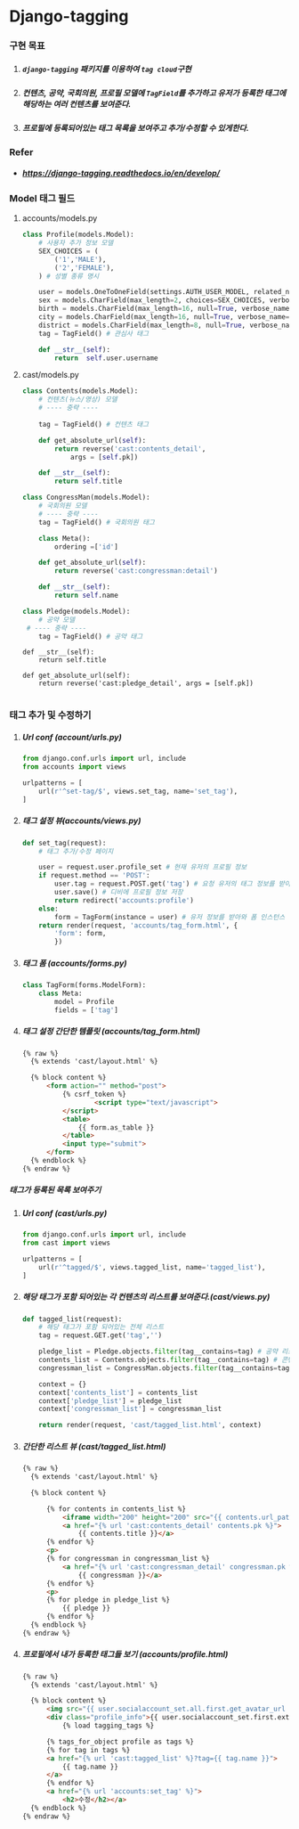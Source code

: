 # Django-tagging

### 구현 목표

1. ##### `django-tagging` 패키지를 이용하여 `tag cloud`구현

2. ##### 컨텐츠, 공약, 국회의원, 프로필 모델에 `TagField`를 추가하고 유저가 등록한 태그에 해당하는 여러 컨텐츠를 보여준다.

3. ##### 프로필에 등록되어있는 태그 목록을 보여주고 추가/수정할 수 있게한다.



### Refer

- ##### https://django-tagging.readthedocs.io/en/develop/



### Model 태그 필드

1. accounts/models.py

   ```python
   class Profile(models.Model):
       # 사용자 추가 정보 모델
       SEX_CHOICES = (
           ('1','MALE'),
           ('2','FEMALE'),
       ) # 성별 종류 명시

       user = models.OneToOneField(settings.AUTH_USER_MODEL, related_name='profile_set') # AUTH_USER 모델과 1:1 관계 설장
       sex = models.CharField(max_length=2, choices=SEX_CHOICES, verbose_name='성별') # 성별
       birth = models.CharField(max_length=16, null=True, verbose_name='생년월일', validators=[birth_validator]) # 생년월일
       city = models.CharField(max_length=16, null=True, verbose_name='시/도') # 시/구
       district = models.CharField(max_length=8, null=True, verbose_name='구') # 구
       tag = TagField() # 관심사 태그

       def __str__(self):
           return  self.user.username
   ```

2. cast/models.py

   ```python
   class Contents(models.Model):
       # 컨텐츠(뉴스/영상) 모델
       # ---- 중략 ----
       
       tag = TagField() # 컨텐츠 태그

       def get_absolute_url(self):
           return reverse('cast:contents_detail',
               args = [self.pk])

       def __str__(self):
           return self.title

   class CongressMan(models.Model):
       # 국회의원 모델
       # ---- 중략 ----
       tag = TagField() # 국회의원 태그

       class Meta():
           ordering =['id']

       def get_absolute_url(self):
           return reverse('cast:congressman:detail')

       def __str__(self):
           return self.name

   class Pledge(models.Model):
       # 공약 모델
   	# ---- 중략 ----
       tag = TagField() # 공약 태그
   ```



       def __str__(self):
           return self.title
    
       def get_absolute_url(self):
           return reverse('cast:pledge_detail', args = [self.pk])
   ```

### 태그 추가 및 수정하기

1. ##### Url conf (account/urls.py)

   ```python
   from django.conf.urls import url, include
   from accounts import views

   urlpatterns = [
       url(r'^set-tag/$', views.set_tag, name='set_tag'),
   ]
   ```

2. ##### 태그 설정 뷰(accounts/views.py)

   ```python
   def set_tag(request):
       # 태그 추가/수정 페이지

       user = request.user.profile_set # 현재 유저의 프로필 정보
       if request.method == 'POST':
           user.tag = request.POST.get('tag') # 요청 유저의 태그 정보를 받아온 태그 정보로 저장
           user.save() # 디비에 프로필 정보 저장
           return redirect('accounts:profile')
       else:
           form = TagForm(instance = user) # 유저 정보를 받아와 폼 인스턴스 생성
       return render(request, 'accounts/tag_form.html', {
           'form': form,
           })
   ```

3. ##### 태그 폼 (accounts/forms.py)

   ```python
   class TagForm(forms.ModelForm):
       class Meta:
           model = Profile
           fields = ['tag']
   ```

4. ##### 태그 설정 간단한 템플릿 (accounts/tag_form.html)

   ```html
   {% raw %}
     {% extends 'cast/layout.html' %}

     {% block content %}
         <form action="" method="post">
             {% csrf_token %}
                     <script type="text/javascript">
             </script>
             <table>
                 {{ form.as_table }}
             </table>
             <input type="submit">
         </form>
     {% endblock %}
   {% endraw %}
   ```

##### 태그가 등록된 목록 보여주기

1. ##### Url conf (cast/urls.py)

   ```python
   from django.conf.urls import url, include
   from cast import views

   urlpatterns = [
       url(r'^tagged/$', views.tagged_list, name='tagged_list'),
   ]
   ```

2. ##### 해당 태그가 포함 되어있는 각 컨텐츠의 리스트를 보여준다.(cast/views.py)

   ```Python
   def tagged_list(request):
       # 해당 태그가 포함 되어있는 전체 리스트
       tag = request.GET.get('tag','')

       pledge_list = Pledge.objects.filter(tag__contains=tag) # 공약 리스트
       contents_list = Contents.objects.filter(tag__contains=tag) # 콘텐츠 리스트
       congressman_list = CongressMan.objects.filter(tag__contains=tag) # 국회의원 리스트

       context = {}
       context['contents_list'] = contents_list
       context['pledge_list'] = pledge_list
       context['congressman_list'] = congressman_list

       return render(request, 'cast/tagged_list.html', context)
   ```

3. ##### 간단한 리스트 뷰 (cast/tagged_list.html)

   ```html
   {% raw %}
     {% extends 'cast/layout.html' %}

     {% block content %}

         {% for contents in contents_list %}
             <iframe width="200" height="200" src="{{ contents.url_path }}" frameborder="0" allowfullscreen></iframe>
             <a href="{% url 'cast:contents_detail' contents.pk %}">
                 {{ contents.title }}</a>
         {% endfor %}
         <p>
         {% for congressman in congressman_list %}
             <a href="{% url 'cast:congressman_detail' congressman.pk %}">
                 {{ congressman }}</a>
         {% endfor %}
         <p>
         {% for pledge in pledge_list %}
             {{ pledge }}
         {% endfor %}
     {% endblock %}
   {% endraw %}
   ```

4. ##### 프로필에서 내가 등록한 태그들 보기 (accounts/profile.html)

   ```Html
   {% raw %} 
     {% extends 'cast/layout.html' %}

     {% block content %}
         <img src="{{ user.socialaccount_set.all.first.get_avatar_url }}" />
         <div class="profile_info">{{ user.socialaccount_set.first.extra_data.kaccount_email }}</div>
             {% load tagging_tags %}

         {% tags_for_object profile as tags %}
         {% for tag in tags %}
         <a href="{% url 'cast:tagged_list' %}?tag={{ tag.name }}">
             {{ tag.name }}
         </a>
         {% endfor %}
         <a href="{% url 'accounts:set_tag' %}">
             <h2>수정</h2></a>
     {% endblock %}
   {% endraw %}
   ```
